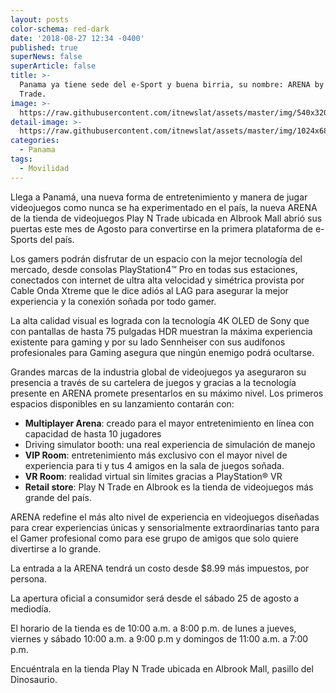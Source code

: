 ```yaml
---
layout: posts
color-schema: red-dark
date: '2018-08-27 12:34 -0400'
published: true
superNews: false
superArticle: false
title: >-
  Panama ya tiene sede del e-Sport y buena birria, su nombre: ARENA by Play N
  Trade.
image: >-
  https://raw.githubusercontent.com/itnewslat/assets/master/img/540x320/Playtrade-p.jpg
detail-image: >-
  https://raw.githubusercontent.com/itnewslat/assets/master/img/1024x680/Playtrade-g.jpg
categories:
  - Panama
tags:
  - Movilidad
---
```

Llega a Panamá, una nueva forma de entretenimiento y manera de jugar videojuegos como nunca se ha experimentado en el país, la nueva ARENA de la tienda de videojuegos Play N Trade ubicada en Albrook Mall abrió sus puertas este mes de Agosto para convertirse en la primera plataforma de e-Sports del país. 

Los gamers podrán disfrutar de un espacio con la mejor tecnología del mercado, desde consolas PlayStation4™ Pro en todas sus estaciones, conectados con internet de ultra alta velocidad y simétrica provista por Cable Onda Xtreme que le dice adiós al LAG para asegurar la mejor experiencia y la conexión soñada por todo gamer.

La alta calidad visual es lograda con la tecnología 4K OLED de Sony que con pantallas de hasta 75 pulgadas HDR muestran la máxima experiencia existente para gaming y por su lado Sennheiser con sus audífonos profesionales para Gaming asegura que ningún enemigo podrá ocultarse.   

Grandes marcas de la industria global de videojuegos ya aseguraron su presencia a través de su cartelera de juegos y gracias a la tecnología presente en ARENA promete presentarlos en su máximo nivel. 
Los primeros espacios disponibles en su lanzamiento contarán con:

- **Multiplayer Arena**: creado para el mayor entretenimiento en línea con capacidad de hasta 10 jugadores 
- Driving simulator booth: una real experiencia de simulación de manejo  
- **VIP Room**: entretenimiento más exclusivo con el mayor nivel de experiencia para ti y tus 4 amigos en la sala de juegos soñada.
- **VR Room**: realidad virtual sin límites gracias a PlayStation® VR 
- **Retail store**: Play N Trade en Albrook es la tienda de videojuegos más grande del país. 

ARENA redefine el más alto nivel de experiencia en videojuegos diseñadas para crear experiencias únicas y sensorialmente extraordinarias tanto para el Gamer profesional como para ese grupo de amigos que solo quiere divertirse a lo grande. 

La entrada a la ARENA tendrá un costo desde $8.99 más impuestos, por persona.

La apertura oficial a consumidor será desde el sábado 25 de agosto a mediodía.

El horario de la tienda es de 10:00 a.m. a 8:00 p.m. de lunes a jueves, viernes y sábado 10:00 a.m. a 9:00 p.m y domingos de 11:00 a.m. a 7:00 p.m. 

Encuéntrala en la tienda Play N Trade ubicada en Albrook Mall, pasillo del Dinosaurio.